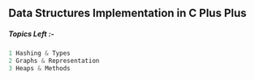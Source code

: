## Data Structures Implementation in C Plus Plus 

##### Topics Left :- 

```cpp 
1 Hashing & Types 
2 Graphs & Representation
3 Heaps & Methods 
```